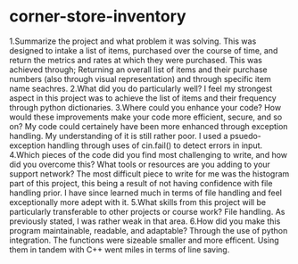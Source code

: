 # corner-store-inventory
1.Summarize the project and what problem it was solving.
  This was designed to intake a list of items, purchased over the course of time, and return the metrics and rates at which they were purchased.
  This was achieved through; Returning an overall list of items and their purchase numbers (also through visual representation) and through specific item name seachres.
2.What did you do particularly well?
  I feel my strongest aspect in this project was to achieve the list of items and their frequency through python dictionaries.
3.Where could you enhance your code? How would these improvements make your code more efficient, secure, and so on?
  My code could certainely have been more enhanced through exception handling. My understanding of it is still rather poor. I used a psuedo-exception handling
  through uses of cin.fail() to detect errors in input.
4.Which pieces of the code did you find most challenging to write, and how did you overcome this? What tools or resources are you adding to your support network?
  The most difficult piece to write for me was the histogram part of this project, this being a result of not having confidence with file handling prior. I have
  since learned much in terms of file handling and feel exceptionally more adept with it.
5.What skills from this project will be particularly transferable to other projects or course work?
  File handling. As previously stated, I was rather weak in that area.
6.How did you make this program maintainable, readable, and adaptable?
  Through the use of python integration. The functions were sizeable smaller and more efficent. Using them in tandem with C++ went miles in terms of line saving.
